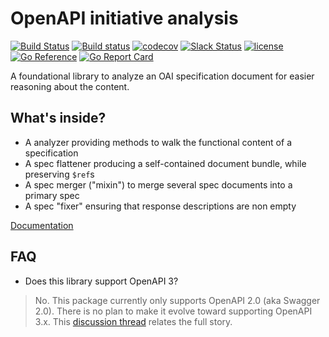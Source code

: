 # OpenAPI initiative analysis

[![Build Status](https://travis-ci.org/protodev-site/analysis.svg?branch=master)](https://travis-ci.org/protodev-site/analysis)
[![Build status](https://ci.appveyor.com/api/projects/status/x377t5o9ennm847o/branch/master?svg=true)](https://ci.appveyor.com/project/casualjim/protodev-site/analysis/branch/master)
[![codecov](https://codecov.io/gh/protodev-site/analysis/branch/master/graph/badge.svg)](https://codecov.io/gh/protodev-site/analysis)
[![Slack Status](https://slackin.goswagger.io/badge.svg)](https://slackin.goswagger.io)
[![license](http://img.shields.io/badge/license-Apache%20v2-orange.svg)](https://raw.githubusercontent.com/protodev-site/analysis/master/LICENSE)
[![Go Reference](https://pkg.go.dev/badge/github.com/protodev-site/analysis.svg)](https://pkg.go.dev/github.com/protodev-site/analysis)
[![Go Report Card](https://goreportcard.com/badge/github.com/protodev-site/analysis)](https://goreportcard.com/report/github.com/protodev-site/analysis)


A foundational library to analyze an OAI specification document for easier reasoning about the content.

## What's inside?

* A analyzer providing methods to walk the functional content of a specification
* A spec flattener producing a self-contained document bundle, while preserving `$ref`s
* A spec merger ("mixin") to merge several spec documents into a primary spec
* A spec "fixer" ensuring that response descriptions are non empty

[Documentation](https://godoc.org/github.com/protodev-site/analysis)

## FAQ

* Does this library support OpenAPI 3?

> No.
> This package currently only supports OpenAPI 2.0 (aka Swagger 2.0).
> There is no plan to make it evolve toward supporting OpenAPI 3.x.
> This [discussion thread](https://github.com/protodev-site/spec/issues/21) relates the full story.
>
